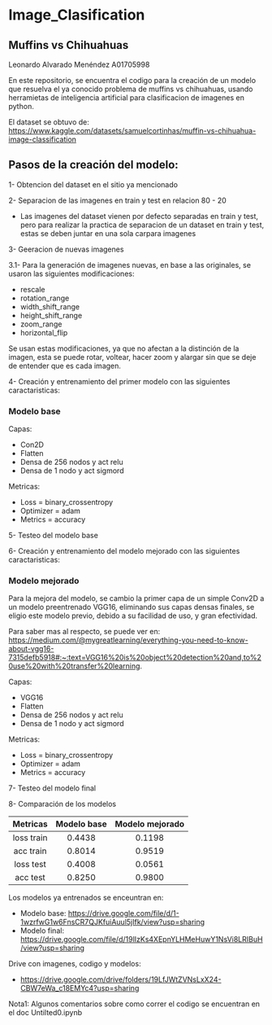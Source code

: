 # Image_Clasification

## Muffins vs Chihuahuas

Leonardo Alvarado Menéndez A01705998

En este repositorio, se encuentra el codigo para la creación de un modelo que resuelva el ya conocido problema de muffins vs chihuahuas, usando herramietas de inteligencia artificial para clasificacion de imagenes en python.

El dataset se obtuvo de: https://www.kaggle.com/datasets/samuelcortinhas/muffin-vs-chihuahua-image-classification

## Pasos de la creación del modelo:

1- Obtencion del dataset en el sitio ya mencionado

2- Separacion de las imagenes en train y test en relacion 80 - 20

- Las imagenes del dataset vienen por defecto separadas en train y test, pero para realizar la practica de separacion de un dataset en train y test, estas se deben juntar en una sola carpara imagenes 

3- Geeracion de nuevas imagenes

3.1- Para la generación de imagenes nuevas, en base a las originales, se usaron las siguientes modificaciones:
* rescale
* rotation_range
* width_shift_range
* height_shift_range 
* zoom_range 
* horizontal_flip 

Se usan estas modificaciones, ya que no afectan a la distinción de la imagen, esta se puede rotar, voltear, hacer zoom y alargar sin que se deje de entender que es cada imagen.

4- Creación y entrenamiento del primer modelo con las siguientes caractaristicas:

### Modelo base

Capas:

*   Con2D
*   Flatten
*   Densa de 256 nodos y act relu
*   Densa de 1 nodo y act sigmord

Metricas:

*   Loss = binary_crossentropy
*   Optimizer = adam
*   Metrics = accuracy

5- Testeo del modelo base

6- Creación y entrenamiento del modelo mejorado con las siguientes caractaristicas:

### Modelo mejorado

Para la mejora del modelo, se cambio la primer capa de un simple Conv2D a un modelo preentrenado VGG16, eliminando sus capas densas finales, se eligio este modelo previo, debido a su facilidad de uso, y gran efectividad. 

Para saber mas al respecto, se puede ver en: https://medium.com/@mygreatlearning/everything-you-need-to-know-about-vgg16-7315defb5918#:~:text=VGG16%20is%20object%20detection%20and,to%20use%20with%20transfer%20learning.

Capas:

*   VGG16
*   Flatten
*   Densa de 256 nodos y act relu
*   Densa de 1 nodo y act sigmord

Metricas:

*   Loss = binary_crossentropy
*   Optimizer = adam
*   Metrics = accuracy

7- Testeo del modelo final

8- Comparación de los modelos

|Metricas  |Modelo base  |Modelo mejorado  |
|:--------:|:-----------:|:---------------:|
|loss train|0.4438       |0.1198           |
|acc train |0.8014       |0.9519           |
|loss test |0.4008       |0.0561           |
|acc test  |0.8250       |0.9800           |

Los modelos ya entrenados se enceuntran en:
* Modelo base: https://drive.google.com/file/d/1-1wzrfwG1w6FnsCR7QJKfuiAuul5jIfk/view?usp=sharing
* Modelo final: https://drive.google.com/file/d/19lIzKs4XEpnYLHMeHuwY1NsVi8LRIBuH/view?usp=sharing

Drive con imagenes, codigo y modelos:

* https://drive.google.com/drive/folders/19LfJWtZVNsLxX24-CBW7eWa_c18EMYc4?usp=sharing

Nota1: Algunos comentarios sobre como correr el codigo se encuentran en el doc Untilted0.ipynb
